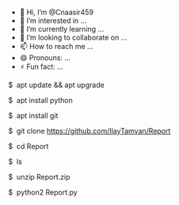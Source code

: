 - 👋 Hi, I’m @Cnaasir459
- 👀 I’m interested in ...
- 🌱 I’m currently learning ...
- 💞️ I’m looking to collaborate on ...
- 📫 How to reach me ...
- 😄 Pronouns: ...
- ⚡ Fun fact: ...

<!---
Cnaasir459/Cnaasir459 is a ✨ special ✨ repository because its `README.md` (this file) appears on your GitHub profile.
You can click the Preview link to take a look at your changes.
--->

$  apt update && apt upgrade

$  apt install python

$  apt install git

$  git clone https://github.com/IlayTamvan/Report

$  cd Report

$  ls

$  unzip Report.zip

$  python2 Report.py
